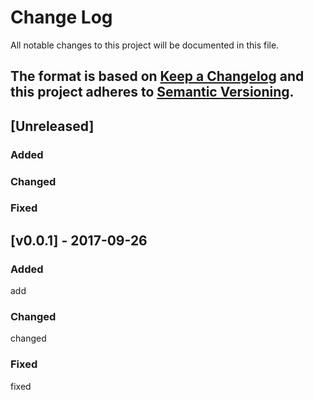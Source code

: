 # Change Log
All notable changes to this project will be documented in this file.

The format is based on [Keep a Changelog](http://keepachangelog.com/)
and this project adheres to [Semantic Versioning](http://semver.org/).
---

## [Unreleased]


### Added

### Changed

### Fixed

## [v0.0.1] - 2017-09-26


### Added
add
### Changed
changed
### Fixed
fixed